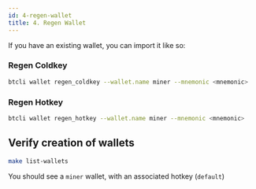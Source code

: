 ```yaml
---
id: 4-regen-wallet
title: 4. Regen Wallet
---
```


If you have an existing wallet, you can import it like so:

### Regen Coldkey

```bash
btcli wallet regen_coldkey --wallet.name miner --mnemonic <mnemonic>
```

### Regen Hotkey

```bash
btcli wallet regen_hotkey --wallet.name miner --mnemonic <mnemonic>
```

## Verify creation of wallets

```bash
make list-wallets
```

You should see a `miner` wallet, with an associated hotkey (`default`)
